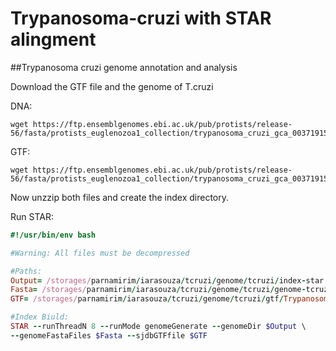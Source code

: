 # Trypanosoma-cruzi with STAR alingment
##Trypanosoma cruzi genome annotation and analysis

Download the GTF file and the genome of T.cruzi

DNA:
```
wget https://ftp.ensemblgenomes.ebi.ac.uk/pub/protists/release-56/fasta/protists_euglenozoa1_collection/trypanosoma_cruzi_gca_003719155/dna/Trypanosoma_cruzi_gca_003719155.ASM371915v1.dna.toplevel.fa.gz
```

GTF:
```
wget https://ftp.ensemblgenomes.ebi.ac.uk/pub/protists/release-56/fasta/protists_euglenozoa1_collection/trypanosoma_cruzi_gca_003719155/dna/Trypanosoma_cruzi_gca_003719155.ASM371915v1.dna.toplevel.fa.gz
```

Now unzzip both files and create the index directory.

Run STAR:
```ruby
#!/usr/bin/env bash

#Warning: All files must be decompressed

#Paths:
Output= /storages/parnamirim/iarasouza/tcruzi/genome/tcruzi/index-star \
Fasta= /storages/parnamirim/iarasouza/tcruzi/genome/tcruzi/genome-tcruzi/Trypanosoma_cruzi_gca_003719155.ASM371915v1.dna.toplevel.fa \
GTF= /storages/parnamirim/iarasouza/tcruzi/genome/tcruzi/gtf/Trypanosoma_cruzi_gca_003719155.ASM371915v1.56.gtf

#Index Biuld:
STAR --runThreadN 8 --runMode genomeGenerate --genomeDir $Output \
--genomeFastaFiles $Fasta --sjdbGTFfile $GTF
```
